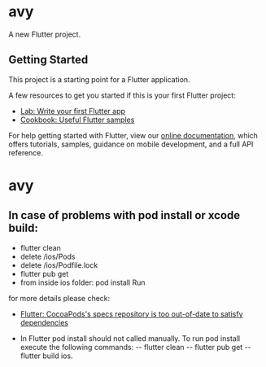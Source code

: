 # avy

A new Flutter project.

## Getting Started

This project is a starting point for a Flutter application.

A few resources to get you started if this is your first Flutter project:

- [Lab: Write your first Flutter app](https://flutter.dev/docs/get-started/codelab)
- [Cookbook: Useful Flutter samples](https://flutter.dev/docs/cookbook)

For help getting started with Flutter, view our
[online documentation](https://flutter.dev/docs), which offers tutorials,
samples, guidance on mobile development, and a full API reference.
# avy

## In case of problems with pod install or xcode build:
- flutter clean
- delete /ios/Pods
- delete /ios/Podfile.lock
- flutter pub get
- from inside ios folder: pod install Run

for more details please check: 
- [Flutter: CocoaPods's specs repository is too out-of-date to satisfy dependencies](https://stackoverflow.com/questions/64443888/flutter-cocoapodss-specs-repository-is-too-out-of-date-to-satisfy-dependencies/64474526#64474526)

- In Flutter pod install should not called manually. To run pod install
execute the following commands:
-- flutter clean
-- flutter pub get
-- flutter build ios.
